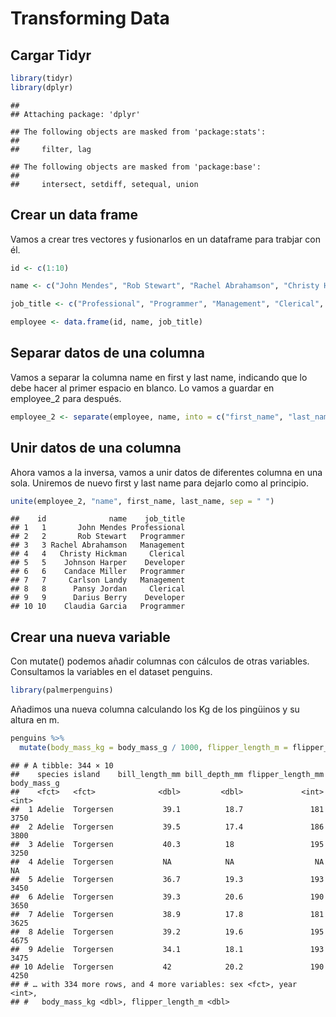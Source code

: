 Transforming Data
================

## Cargar Tidyr

``` r
library(tidyr)
library(dplyr)
```

    ## 
    ## Attaching package: 'dplyr'

    ## The following objects are masked from 'package:stats':
    ## 
    ##     filter, lag

    ## The following objects are masked from 'package:base':
    ## 
    ##     intersect, setdiff, setequal, union

## Crear un data frame

Vamos a crear tres vectores y fusionarlos en un dataframe para trabjar
con él.

``` r
id <- c(1:10)

name <- c("John Mendes", "Rob Stewart", "Rachel Abrahamson", "Christy Hickman", "Johnson Harper", "Candace Miller", "Carlson Landy", "Pansy Jordan", "Darius Berry", "Claudia Garcia")

job_title <- c("Professional", "Programmer", "Management", "Clerical", "Developer", "Programmer", "Management", "Clerical", "Developer", "Programmer")

employee <- data.frame(id, name, job_title)
```

## Separar datos de una columna

Vamos a separar la columna name en first y last name, indicando que lo
debe hacer al primer espacio en blanco. Lo vamos a guardar en
employee\_2 para después.

``` r
employee_2 <- separate(employee, name, into = c("first_name", "last_name"), sep = " ")
```

## Unir datos de una columna

Ahora vamos a la inversa, vamos a unir datos de diferentes columna en
una sola. Uniremos de nuevo first y last name para dejarlo como al
principio.

``` r
unite(employee_2, "name", first_name, last_name, sep = " ")
```

    ##    id              name    job_title
    ## 1   1       John Mendes Professional
    ## 2   2       Rob Stewart   Programmer
    ## 3   3 Rachel Abrahamson   Management
    ## 4   4   Christy Hickman     Clerical
    ## 5   5    Johnson Harper    Developer
    ## 6   6    Candace Miller   Programmer
    ## 7   7     Carlson Landy   Management
    ## 8   8      Pansy Jordan     Clerical
    ## 9   9      Darius Berry    Developer
    ## 10 10    Claudia Garcia   Programmer

## Crear una nueva variable

Con mutate() podemos añadir columnas con cálculos de otras variables.
Consultamos la variables en el dataset penguins.

``` r
library(palmerpenguins)
```

Añadimos una nueva columna calculando los Kg de los pingüinos y su
altura en m.

``` r
penguins %>% 
  mutate(body_mass_kg = body_mass_g / 1000, flipper_length_m = flipper_length_mm / 1000)
```

    ## # A tibble: 344 × 10
    ##    species island    bill_length_mm bill_depth_mm flipper_length_mm body_mass_g
    ##    <fct>   <fct>              <dbl>         <dbl>             <int>       <int>
    ##  1 Adelie  Torgersen           39.1          18.7               181        3750
    ##  2 Adelie  Torgersen           39.5          17.4               186        3800
    ##  3 Adelie  Torgersen           40.3          18                 195        3250
    ##  4 Adelie  Torgersen           NA            NA                  NA          NA
    ##  5 Adelie  Torgersen           36.7          19.3               193        3450
    ##  6 Adelie  Torgersen           39.3          20.6               190        3650
    ##  7 Adelie  Torgersen           38.9          17.8               181        3625
    ##  8 Adelie  Torgersen           39.2          19.6               195        4675
    ##  9 Adelie  Torgersen           34.1          18.1               193        3475
    ## 10 Adelie  Torgersen           42            20.2               190        4250
    ## # … with 334 more rows, and 4 more variables: sex <fct>, year <int>,
    ## #   body_mass_kg <dbl>, flipper_length_m <dbl>
